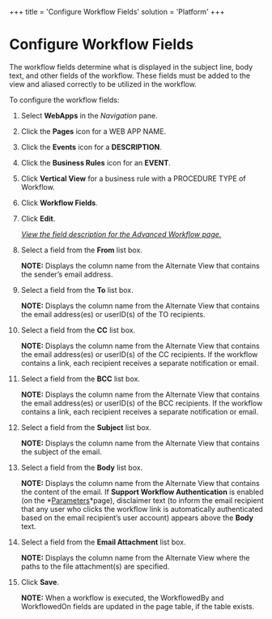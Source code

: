 +++
title = 'Configure Workflow Fields'
solution = 'Platform'
+++

# Configure Workflow Fields

The workflow fields determine what is displayed in the subject line,
body text, and other fields of the workflow. These fields must be added
to the view and aliased correctly to be utilized in the workflow.

To configure the workflow fields:

1.  Select **WebApps** in the *Navigation* pane.

2.  Click the **Pages** icon for a WEB APP NAME.

3.  Click the **Events** icon for a **DESCRIPTION**.

4.  Click the **Business Rules** icon for an **EVENT**.

5.  Click **Vertical View** for a business rule with a PROCEDURE TYPE of
    Workflow.

6.  Click **Workflow Fields**.

7.  Click **Edit**.
    
    *[View the field description for the Advanced Workflow
    page.](../Page_Desc/Advanced_Workflow)*

8.  Select a field from the **From** list box.
    
    **NOTE:** Displays the column name from the Alternate View that
    contains the sender’s email address.

9.  Select a field from the **To** list box.
    
    **NOTE:** Displays the column name from the Alternate View that
    contains the email address(es) or userID(s) of the TO recipients.

10. Select a field from the **CC** list box.
    
    **NOTE:** Displays the column name from the Alternate View that
    contains the email address(es) or userID(s) of the CC recipients. If
    the workflow contains a link, each recipient receives a separate
    notification or email.

11. Select a field from the **BCC** list box.
    
    **NOTE:** Displays the column name from the Alternate View that
    contains the email address(es) or userID(s) of the BCC recipients.
    If the workflow contains a link, each recipient receives a separate
    notification or email. 

12. Select a field from the **Subject** list box.
    
    **NOTE:** Displays the column name from the Alternate View that
    contains the subject of the email.

13. Select a field from the **Body** list box.
    
    **NOTE:** Displays the column name from the Alternate View that
    contains the content of the email. If **Support Workflow
    Authentication** is enabled (on the
    *[Parameters](../Page_Desc/Parameters_All_TabsSysAdmin)*page),
    disclaimer text (to inform the email recipient that any user who
    clicks the workflow link is automatically authenticated based on the
    email recipient’s user account) appears above the **Body** text.

14. Select a field from the **Email Attachment** list box.
    
    **NOTE:** Displays the column name from the Alternate View where the
    paths to the file attachment(s) are specified.

15. Click **Save**.
    
    **NOTE:** When a workflow is executed, the WorkflowedBy and
    WorkflowedOn fields are updated in the page table, if the table
    exists.
